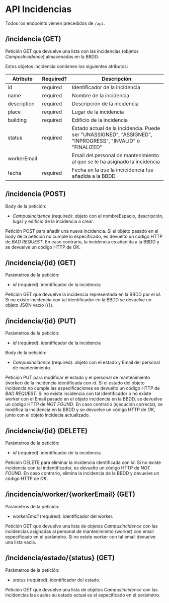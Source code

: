# API Incidencias

Todos los endpoints vienen precedidos de `/api`.

## /incidencia (GET)

Petición GET que devuelve una lista con las incidencias (objetos *CampusIncidence*) almacenadas en la BBDD.

Estos objetos incidencia contienen los siguientes atributos:

| Atributo | Required? | Descripción |
| ----- | --------- | ----------- | 
| id | required | Identificador de la incidencia | 
| name | required | Nombre de la incidencia |
| description | required | Descripción de la incidencia |
| place | required | Lugar de la incidencia |
| building | required | Edificio de la incidencia |
| status | required | Estado actual de la incidencia. Puede ser "UNASSIGNED", "ASSIGNED", "INPROGRESS", "INVALID" o "FINALIZED" |
| workerEmail |  | Email del personal de mantenimiento al que se le ha asignado la incidencia |
| fecha | required | Fecha en la que la incicidencia fue añadida a la BBDD |

## /incidencia (POST)

Body de la petición:

* *CampusIncidence* (required): objeto con el nombreEspacio, descripción, lugar y edificio de la incidencia a crear.

Petición POST para añadir una nueva incidencia. Si el objeto pasado en el body de la petición no cumple lo especificado,
es devuelto un código HTTP de *BAD REQUEST*. En caso contrario, la incidencia es añadida a la BBDD y se devuelve un código
HTTP de OK.

## /incidencia/{id} (GET)

Parámetros de la petición:

* *id* (required): identificador de la incidencia

Petición GET que devuelve la incidencia representada en la BBDD por el *id*. Si no existe incidencia con tal identificador
en la BBDD se devuelve un objeto JSON vacío ({}).

## /incidencia/{id} (PUT)

Parámetros de la petición:

* *id* (required): identificador de la incidencia

Body de la petición:

* *CampusIncidence* (required): objeto con el estado y Email del personal de mantenimiento.

Petición PUT para modificar el estado y el personal de mantenimiento (worker) de la incidencia identificada con *id*.
Si el estado del objeto incidencia no cumple las especificaciones es devuelto un código HTTP de *BAD REQUEST*. Si no existe
incidencia con tal identificador o no existe worker con el Email pasado en el objeto incidencia en la BBDD, se devuelve 
un código HTTP de *NOT FOUND*. En caso contrario (ejecución correcta), se modifica la incidencia en la BBDD y se devuelve 
un código HTTP de *OK*, junto con el objeto incidecia actualizado.

## /incidencia/{id} (DELETE)

Parámetros de la petición:

* *id* (required): identificador de la incidencia

Petición DELETE para eliminar la incidencia identificada con *id*. Si no existe incidencia con tal indentificador, es 
devuelto un código HTTP de *NOT FOUND*. En caso contrario, elimina la incidencia de la BBDD y devuelve un código HTTP de *OK*.

## /incidencia/worker/{workerEmail} (GET)

Parámetros de la petición:

* *workerEmail* (required): identificador del worker.

Petición GET que devuelve una lista de objetos *CampusIncidence* con las incidencias asignadas al personal de mantenimiento (worker) con email 
especificado en el parámetro. Si no existe worker con tal email devuelve una lista vacía.

## /incidencia/estado/{status} (GET)

Parámetros de la petición:

* *status* (required): identificador del estado.

Petición GET que devuelve una lista de objetos *CampusIncidence* con las incidencias las cuales su estado actual es el 
especificado en el parámetro. 